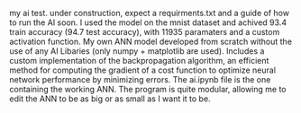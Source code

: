my ai test.
under construction, expect a requirments.txt and a guide of how to run the AI soon.
I used the model on the mnist dataset and achived 93.4 train accuracy (94.7 test accuracy), with 11935 paramaters and a custom activation function.
My own ANN model developed from scratch without the use of any AI Libaries (only numpy + matplotlib are used). Includes a custom implementation of the backpropagation algorithm, an efficient method for computing the gradient of a cost function to optimize neural network performance by minimizing errors.
The ai.ipynb file is the one containing the working ANN.
The program is quite modular, allowing me to edit the ANN to be as big or as small as I want it to be.
